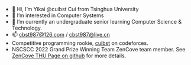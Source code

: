 - 👋 Hi, I’m Yikai @cuibst Cui from Tsinghua University
- 👀 I’m interested in Computer Systems
- 🌱 I’m currently an undergraduate senior learning Computer Science & Technology.
- 📫 cbst987@126.com / cbst987@live.cn
- Competitive programming rookie, [cuibst](https://codeforces.com/profile/cuibst) on codeforces.
- NSCSCC 2022 Grand Prize Winning Team ZenCove team member. See [ZenCove THU Page on github](https://github.com/zencove-thu) for more details.

<!---
cuibst/cuibst is a ✨ special ✨ repository because its `README.md` (this file) appears on your GitHub profile.
You can click the Preview link to take a look at your changes.
--->
